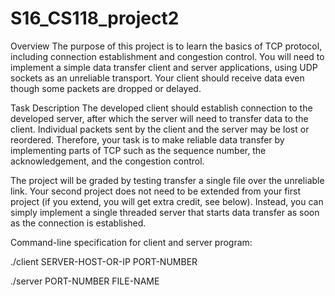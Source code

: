# S16_CS118_project2

Overview
The purpose of this project is to learn the basics of TCP protocol, including connection establishment and congestion control. You will need to implement a simple data transfer client and server applications, using UDP sockets as an unreliable transport. Your client should receive data even though some packets are dropped or delayed.

Task Description
The developed client should establish connection to the developed server, after which the server will need to transfer data to the client. Individual packets sent by the client and the server may be lost or reordered. Therefore, your task is to make reliable data transfer by implementing parts of TCP such as the sequence number, the acknowledgement, and the congestion control.

The project will be graded by testing transfer a single file over the unreliable link. Your second project does not need to be extended from your first project (if you extend, you will get extra credit, see below). Instead, you can simply implement a single threaded server that starts data transfer as soon as the connection is established.


Command-line specification for client and server program:

  ./client SERVER-HOST-OR-IP PORT-NUMBER

  ./server PORT-NUMBER FILE-NAME